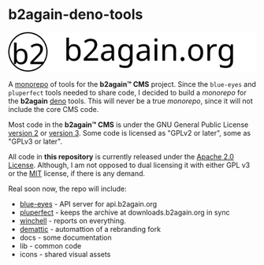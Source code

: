 # b2again-deno-tools

![b2again.org](./icons/b2again.org.svg)

A [monorepo](https://en.wikipedia.org/wiki/Monorepo)
of tools for the **b2again&trade;&nbsp;CMS** project.
Since the `blue-eyes` and `pluperfect` tools needed to share code,
I decided to build a _monorepo_ for the **b2again**
[deno](https://docs.deno.com/) tools. This will never be a true _monorepo_,
since it will not include the core CMS code.

Most code in the **b2again&trade;&nbsp;CMS** is under the GNU General Public License
[version 2](https://www.gnu.org/licenses/old-licenses/gpl-2.0.en.html) or
[version 3](https://www.gnu.org/licenses/gpl-3.0.en.html).
Some code is licensed as "GPLv2 or later", some as "GPLv3 or later".

All code in **this repository** is currently released under the
[Apache 2.0 License](https://apache.org/licenses/LICENSE-2.0).
Although, I am not opposed to dual licensing it with either GPL v3
or the [MIT](https://opensource.org/license/mit) license, if there is any demand.

Real soon now, the repo will include:

- [blue-eyes](./blue-eyes/README.md) - API server for api.b2again.org
- [pluperfect](./pluperfect/README.md) - keeps the archive at downloads.b2again.org in sync
- [winchell](./winchell/README.md) - reports on everything.
- [demattic](./demattic/README.md) - automattion of a rebranding fork
- docs - some documentation
- lib - common code
- icons - shared visual assets
